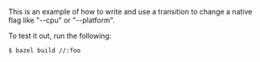 This is an example of how to write and use a transition to change a native flag like
"--cpu" or "--platform".

To test it out, run the following:
```
$ bazel build //:foo
```
